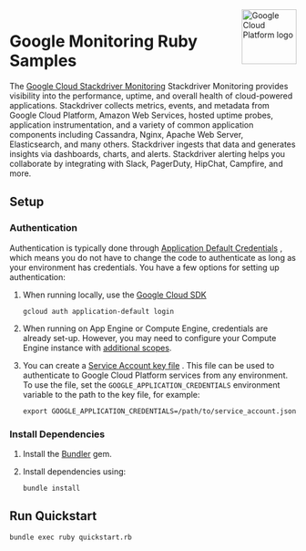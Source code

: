 <img src="https://avatars2.githubusercontent.com/u/2810941?v=3&s=96" alt="Google Cloud Platform logo" title="Google Cloud Platform" align="right" height="96" width="96"/>

# Google Monitoring Ruby Samples

The [Google Cloud Stackdriver Monitoring][monitoring_docs] Stackdriver Monitoring provides visibility into the performance, uptime, and overall health of cloud-powered applications. Stackdriver collects metrics, events, and metadata from Google Cloud Platform, Amazon Web Services, hosted uptime probes, application instrumentation, and a variety of common application components including Cassandra, Nginx, Apache Web Server, Elasticsearch, and many others. Stackdriver ingests that data and generates insights via dashboards, charts, and alerts. Stackdriver alerting helps you collaborate by integrating with Slack, PagerDuty, HipChat, Campfire, and more. 

[monitoring_docs]: https://cloud.google.com/monitoring/docs/ 

## Setup

### Authentication

Authentication is typically done through [Application Default Credentials](https://cloud.google.com/docs/authentication#getting_credentials_for_server-centric_flow)
, which means you do not have to change the code to authenticate as long as your
environment has credentials. You have a few options for setting up
authentication:

1. When running locally, use the [Google Cloud SDK](https://cloud.google.com/sdk/)

    `gcloud auth application-default login`

1. When running on App Engine or Compute Engine, credentials are already set-up.
However, you may need to configure your Compute Engine instance with
[additional scopes](https://cloud.google.com/compute/docs/authentication#using).

1. You can create a [Service Account key file](https://cloud.google.com/docs/authentication#service_accounts)
. This file can be used to authenticate to Google Cloud Platform services from
any environment. To use the file, set the `GOOGLE_APPLICATION_CREDENTIALS`
environment variable to the path to the key file, for example:

    `export GOOGLE_APPLICATION_CREDENTIALS=/path/to/service_account.json`

### Install Dependencies

1. Install the [Bundler](http://bundler.io/) gem.

1. Install dependencies using:

    `bundle install`

## Run Quickstart

    bundle exec ruby quickstart.rb
